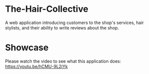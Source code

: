 # The-Hair-Collective
A web application introducing customers to the shop's services, hair stylists, and their ability to write reviews about the shop.

# Showcase
Please watch the video to see what this application does: https://youtu.be/hCMU-9L2iYk